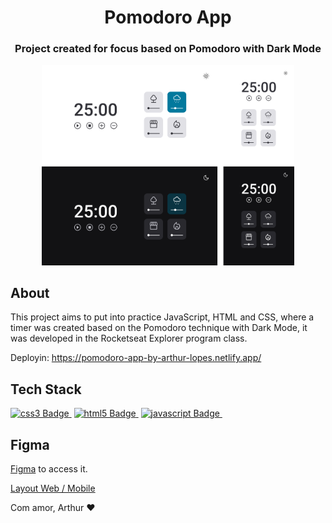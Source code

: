 <h1 align="center">
	Pomodoro App 
</h1>

<h3 align="center">
	Project created for focus based on Pomodoro with Dark Mode
</h3>


<p align="center">
  <img alt="Capa do projeto" src="./img/img.png" width="80%">
</p>

## About

This project aims to put into practice JavaScript, HTML and CSS, where a timer was created based on the Pomodoro technique with Dark Mode, it was developed in the Rocketseat Explorer program class.

Deployin: https://pomodoro-app-by-arthur-lopes.netlify.app/
## Tech Stack

<a href="https://developer.mozilla.org/pt-BR/docs/Web/CSS" target="_blank"><img src="https://img.shields.io/badge/CSS3-1572B6?style=for-the-badge&logo=css3&logoColor=white" alt="css3 Badge" height="25">&nbsp;</a>
<a href="https://developer.mozilla.org/pt-BR/docs/Web/HTML" target="_blank"><img src="https://img.shields.io/badge/HTML5-E34F26?style=for-the-badge&logo=html5&logoColor=white" alt="html5 Badge" height="25">&nbsp;</a>
<a href="https://developer.mozilla.org/pt-BR/docs/Web/JavaScript" target="_blank"><img src="https://img.shields.io/badge/JavaScript-F7DF1E?style=for-the-badge&logo=javascript&logoColor=black" alt="javascript Badge" height="25">&nbsp;</a>

## Figma

[Figma](http://figma.com/) to access it.

[Layout Web / Mobile](<https://www.figma.com/file/Gu1pBI6IR0ZI0lIiyB8mHH/Stage-05---Dark-Mode-FocusTimer-(Copy)?node-id=0%3A1>)


Com amor, Arthur ❤️
<br clear="left"/>
